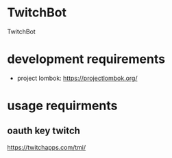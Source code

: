 # TwitchBot
TwitchBot

# development requirements
* project lombok: https://projectlombok.org/

# usage requirments
## oauth key twitch
https://twitchapps.com/tmi/
